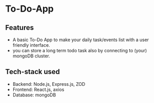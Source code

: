 # To-Do-App
## Features
- A basic To-Do App to make your daily task/events list with a user friendly interface.
- you can store a long term todo task also by connecting to (your) mongoDB cluster.

## Tech-stack used
- Backend: Node.js, Express.js, ZOD
- Frontend: React.js, axios
- Database: mongoDB
